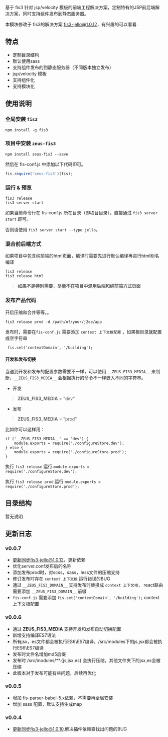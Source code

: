 基于 fis3 针对 jsp/velocity 模板的前端工程解决方案，定制特有的JSP前后端解决方案，同时支持组件发布到静态服务器。

本模块修改于 fis3的解决方案 [fis3-jello@1.0.12](https://github.com/fex-team/fis3-jello "https://github.com/fex-team/fis3-jello")，有兴趣的可以看看.

## 特点

- 定制目录结构
- 默认使用sass
- 支持组件发布的到静态服务器（不同版本独立发布）
- jsp/velocity 模板
- 支持组件化
- 支持模块化


## 使用说明

### 全局安装 `fis3`

	npm install -g fis3

### 项目中安装 `zeus-fis3`

	npm install zeus-fis3 --save


然后在 fis-conf.js 中添加以下代码即可。

```js
fis.require('zeus-fis3')(fis);
```

### 运行 & 预览

	fis3 release
	fis3 server start

如果当前命令行在 fis-conf.js 所在目录（即项目目录），直接通过 `fis3 server start` 即可。

否则请使用 `fis3 server start --type jello`。

### 混合前后端方式
如果项目中包含纯前端的html页面，编译时需要先进行默认编译再进行html别名编译

	fis3 release
	fis3 release html

> **如果不是特别需要，尽量不在项目中混用后端和纯前端方式页面**

### 发布产品代码

开启压缩和合并等等。。

	fis3 release prod -d /path/of/your/j2ee/app

发布时，需要在`fis-conf.js` 需要添加 `context 上下文根配置` ，如果根目录就配置成空字符串
	
	 fis.set('contextDomain', '/building');

#### 开发和发布切换

当遇到开发和发布的配置参数需要不一样，可以使用 `__ZEUS_FIS3_MEDIA__` 来判断，`__ZEUS_FIS3_MEDIA__` 会根据执行的命令不一样嵌入不同的字符串。

- 开发

> __ZEUS_FIS3_MEDIA__ = "dev"

- 发布

> __ZEUS_FIS3_MEDIA__ = "prod"

比如你可以这样用：

	if ('__ZEUS_FIS3_MEDIA__' == 'dev') {
	    module.exports = require('./configureStore.dev');
	} else {
	    module.exports = require('./configureStore.prod');
	}

执行 `fis3 release` 运行 `module.exports = require('./configureStore.dev');`

执行 `fis3 release prod` 运行 `module.exports = require('./configureStore.prod');`



## 目录结构
暂无说明

## 更新日志

### v0.0.7

- 更新同步fis3-jello@1.0.12，更新依赖
- 优化server.conf发布后的名称
- 添加发布prod时，对scss，sass，less文件的压缩支持
- 修订发布时存在 `context 上下文根` 运行错误的BUG
- 通过 `__ZEUS_FIS3_DOMAIN__` 支持发布时替换成 `context 上下文根`， react路由需要添加 `__ZEUS_FIS3_DOMAIN__` 前缀
- `fis-conf.js` 需要添加 `fis.set('contextDomain', '/building');` context 上下文根配置

### v0.0.6

- 通过 __ZEUS_FIS3_MEDIA__ 支持开发和发布自动切换配置
- 新增支持编译ES7语法
- 所有jsx，es文件都会被执行ES6\ES7编译，/src/modules下的js,jsx都会被执行ES6\ES7编译
- 发布时文件名增加md5后缀
- 发布时 /src/modules/**.{js,jsx,es} 会执行压缩，其他文件夹下的jsx,es会被压缩
- 此版本对于发布可能有些问题，后续再优化
	

### v0.0.5

- 增加 fis-parser-babel-5.x依赖，不需要再全局安装
- 增加 sass 配置，默认支持生成map

### v0.0.4

- 更新同步fis3-jello@1.0.10,解决插件依赖查找出问题的BUG